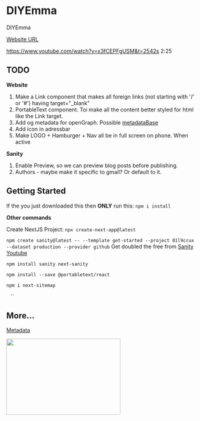 # DIYEmma
DIYEmma

[Website URL](https://diyemma.netlify.app/)


https://www.youtube.com/watch?v=x3fCEPFgUSM&t=2542s 
2:25

## TODO


**Website**
1. Make a Link component that makes all foreign links (not starting with '/' or '#') having target="_blank"
1. PortableText component. Toi make all the content better styled for html like the Link target.
1. Add og metadata for openGraph. Possible [metadataBase](https://nextjs.org/docs/app/api-reference/functions/generate-metadata#metadatabase)
1. Add icon in adressbar
1. Make LOGO + Hamburger + Nav all be in full screen on phone. When active

**Sanity**
1. Enable Preview, so we can preview blog posts before publishing.
1. Authors - maybe make it specific to gmail? Or default to it.


## Getting Started

If the you just downloaded this then **ONLY** run this:
`npm i install`

**Other commands**

Create NextJS Project: `npx create-next-app@latest`

`npm create sanity@latest -- --template get-started --project 01l9ccux --dataset production --provider github`
Get doubled the free from [Sanity Youtube](http://sanity.io/youtube)


`npm install sanity next-sanity`


`npm install --save @portabletext/react` 

`npm i next-sitemap` 

`` `` ``


## More...

[Metadata](https://beta.nextjs.org/docs/api-reference/metadata)



<img loading="lazy" width="300" height="200" decoding="async" data-nimg="1" srcset="/_next/image?url=https%3A%2F%2Fcdn.sanity.io%2Fimages%2F01l9ccux%2Fproduction%2F12334c95b5c9e5a20baf7716d4c7104019a8b28d-1536x1024.webp&amp;w=384&amp;q=60 1x, /_next/image?url=https%3A%2F%2Fcdn.sanity.io%2Fimages%2F01l9ccux%2Fproduction%2F12334c95b5c9e5a20baf7716d4c7104019a8b28d-1536x1024.webp&amp;w=640&amp;q=60 2x" src="/_next/image?url=https%3A%2F%2Fcdn.sanity.io%2Fimages%2F01l9ccux%2Fproduction%2F12334c95b5c9e5a20baf7716d4c7104019a8b28d-1536x1024.webp&amp;w=640&amp;q=60" style="color: transparent;">